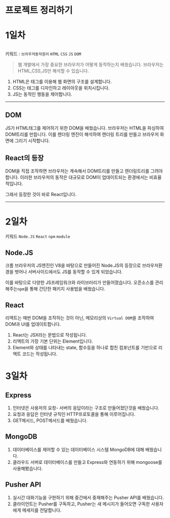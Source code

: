 # 프로젝트 정리하기

# 1일차

##

키워드 : `브라우저동작원리` `HTML` `CSS` `JS` `DOM`

> 웹 개발에서 가장 중요한 브라우저가 어떻게 동작하는지 배웠습니다. 브라우저는 HTML,CSS,JS만 해석할 수 있습니다.

1. HTML은 태그를 이용해 웹 화면의 구조를 설계합니다.
2. CSS는 태그를 디자인하고 레이아웃을 위치시킵니다.
3. JS는 동적인 행동을 제어합니다.

---

## DOM

JS가 HTML태그를 제어하기 위한 DOM을 배웠습니다.
브라우저는 HTML을 파싱하여 DOM트리를 만듭니다.
이를 렌더링 엔진이 해석하여 렌더링 트리를 만들고 브라우저 화면에 그리기 시작합니다.

## React의 등장

DOM을 직접 조작하면 브라우저는 계속해서 DOM트리를 만들고 렌더링트리를 그려야합니다.
이러한 브라우저의 동작은 대규모로 DOM이 업데이트되는 환경에서는 비효율적입니다.

그래서 등장한 것이 바로 React입니다.

---

# 2일차

키워드 `Node.JS` `React` `npm` `module`

## Node.JS

크롬 브라우저의 JS엔진인 V8을 바탕으로 만들어진 Node.JS의 등장으로
브라우저환경을 벗어나 서버사이드에서도 JS를 동작할 수 있게 되었습니다.

이를 바탕으로 다양한 JS프레임워크와 라이브러리가 만들어졌습니다.
오픈소스를 관리해주는`npm`을 통해 간단한 패키지 사용법을 배웠습니다.

## React

리액트는 매번 DOM을 조작하는 것이 아닌, 메모리상의 `Virtual DOM`을 조작하여 DOM과 UI를 업데이트합니다.

1. React는 JSX라는 문법으로 작성됩니다.
2. 리액트의 가장 기본 단위는 Element입니다.
3. Element와 상태를 나타내는 state, 함수등을 하나로 합친 컴포넌트를 기반으로 리액트 코드는 작성됩니다.

# 3일차

## Express

1. 인터넷은 사용저의 요청- 서버의 응답이라는 구조로 만들어졌단것을 배웠습니다.
2. 요청과 응답은 인터넷 규칙인 HTTP프로토콜을 통해 이루어집니다.
3. GET메서드, POST메서드를 배웠습니다.

## MongoDB

1. 데이터베이스를 제어할 수 있는 데이터베이스 시스템 MongoDB에 대해 배웠습니다.
2. 클라우드 서버로 데이터베이스를 만들고 Express와 연동하기 위해 mongoose를 사용해봤습니다.

## Pusher API

1. 실시간 대화기능을 구현하기 위해 중간에서 중재해주는 Pusher API를 배웠습니다.
2. 클라이언트는 Pusher를 구독하고, Pusher는 새 메시지가 들어오면 구독한 사용자에게 메세지를 전달합니다.
